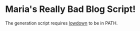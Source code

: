# Maria's Really Bad Blog Script!

The generation script requires [lowdown][1] to be in PATH.

[1]: https://kristaps.bsd.lv/lowdown/
